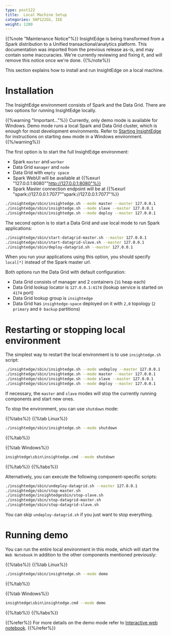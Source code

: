 ```yaml
---
type: post122
title:  Local Machine Setup
categories: XAP122GS, IEE
weight: 1200
---
```


{{%note "Maintenance Notice"%}}
InsightEdge is being transformed from a Spark distribution to a Unified transactional/analytics platform. This documentation was imported from the previous release as-is, and may contain some inaccuracies. We're currently reviewing and fixing it, and will remove this notice once we're done.
{{%/note%}}

This section explains how to install and run InsightEdge on a local machine.


# Installation

The InsightEdge environment consists of Spark and the Data Grid. There are two options for running InsightEdge locally.

{{%warning "Important..."%}}
Currently, only demo mode is available for Windows. Demo mode runs a local Spark and Data Grid cluster, which is enough for most development environments. Refer to [Starting InsightEdge](quick_start.html) for instructions on starting `demo` mode in a Windows environment.
{{%/warning%}} 

The first option is to start the full InsightEdge environment:

* Spark `master` and `worker`
* Data Grid `manager` and `node`
* Data Grid with `empty space`
* Spark WebUI will be available at {{%exurl "127.0.0.1:8080""http://127.0.0.1:8080"%}}
* Spark Master connection endpoint will be at {{%exurl "spark://127.0.0.1:7077""spark://127.0.0.1:7077"%}}


```bash
./insightedge/sbin/insightedge.sh --mode master --master 127.0.0.1
./insightedge/sbin/insightedge.sh --mode slave --master 127.0.0.1
./insightedge/sbin/insightedge.sh --mode deploy --master 127.0.0.1
```


The second option is to start a Data Grid and use local mode to run Spark applications:



```bash
./insightedge/sbin/start-datagrid-master.sh --master 127.0.0.1
./insightedge/sbin/start-datagrid-slave.sh --master 127.0.0.1
./insightedge/sbin/deploy-datagrid.sh --master 127.0.0.1
```

When you run your applications using this option, you should specify `local[*]` instead of the Spark master url.

Both options run the Data Grid with default configuration:


* Data Grid consists of manager and 2 containers (`1G` heap each)
* Data Grid lookup locator is `127.0.0.1:4174` (lookup service is started on `4174` port)
* Data Grid lookup group is `insightedge`
* Data Grid has `insightedge-space` deployed on it with `2,0` topology (`2 primary` and `0 backup` partitions)


# Restarting or stopping local environment

The simplest way to restart the local environment is to use `insightedge.sh` script:



```bash
./insightedge/sbin/insightedge.sh --mode undeploy --master 127.0.0.1
./insightedge/sbin/insightedge.sh --mode master --master 127.0.0.1
./insightedge/sbin/insightedge.sh --mode slave --master 127.0.0.1
./insightedge/sbin/insightedge.sh --mode deploy --master 127.0.0.1
```



If necessary, the `master` and `slave` modes will stop the currently running components and start new ones.

To stop the environment, you can use `shutdown` mode:

{{%tabs%}}
{{%tab Linux%}}
```bash
./insightedge/sbin/insightedge.sh --mode shutdown
```
{{%/tab%}}

{{%tab Windows%}}
```bash
insightedge\sbin\insightedge.cmd --mode shutdown
```
{{%/tab%}}
{{%/tabs%}}

Alternatively, you can execute the following component-specific scripts:


```bash
./insightedge/sbin/undeploy-datagrid.sh --master 127.0.0.1
./insightedge/sbin/stop-master.sh
./insightedge/insightedgesbin/stop-slave.sh
./insightedge/sbin/stop-datagrid-master.sh
./insightedge/sbin/stop-datagrid-slave.sh
```

You can skip `undeploy-datagrid.sh` if you just want to stop everything.



# Running demo

You can run the entire local environment in this mode, which will start the `Web Notebook` in addition to the other components mentioned previously:

{{%tabs%}}
{{%tab Linux%}}
```bash
./insightedge/sbin/insightedge.sh --mode demo
```
{{%/tab%}}

{{%tab Windows%}}
```bash
insightedge\sbin\insightedge.cmd --mode demo
```
{{%/tab%}}
{{%/tabs%}}

{{%refer%}}
For more details on the demo mode refer to [Interactive web notebook](./notebook.html).
{{%/refer%}}
